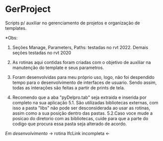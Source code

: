 # GerProject
Scripts p/ auxiliar no gerenciamento de projetos e organização de templates.

*Obs:
1. Seções Manage, Parameters, Paths: testadas no rvt 2022.
Demais seções testadas no rvt 2020

2. As rotinas aqui contidas foram criadas com o objetivo de auxiliar na manutenção do template e seus parametros.

3. Foram desenvolvidas para meu próprio uso, logo, não foi despendido tempo para o desenvolvimento de interfaces de usuario. Sendo assim, todas as interações são feitas a partir de prints de tela.

4. Recomendo que a aba "pyDelpro.tab" seja extraida e inserida por completo na sua aplicação
5.1. São utilizadas bibliotecas externas, com isso a pasta "libs" não pode ser desconsiderada ao usar as rotinas, assim como a sua posição dentro das pastas.
5.2.Caso voce mude a posicao do diretorio com as bibliotecas, cuide para que a parte do codigo que procura essa pasta seja alterado de acordo.


*Em desenvolvimento*
-> rotina IfcLink incompleta <-
